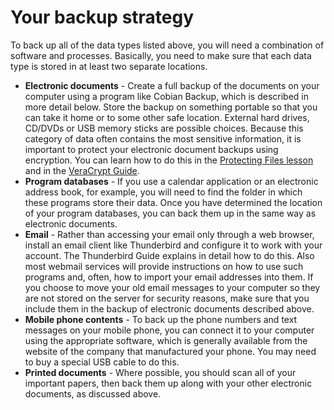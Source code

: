 [Title]: # (Стратегия резервного копирования)
[Order]: # (2)

# Your backup strategy

To back up all of the data types listed above, you will need a combination of software and processes. Basically, you need to make sure that each data type is stored in at least two separate locations.

*   **Electronic documents** - Create a full backup of the documents on your computer using a program like Cobian Backup, which is described in more detail below. Store the backup on something portable so that you can take it home or to some other safe location. External hard drives, CD/DVDs or USB memory sticks are possible choices. Because this category of data often contains the most sensitive information, it is important to protect your electronic document backups using encryption. You can learn how to do this in the [Protecting Files lesson](umbrella://lesson/protecting-files) and in the [VeraCrypt Guide](umbrella://lesson/veracrypt).
*   **Program databases** - If you use a calendar application or an electronic address book, for example, you will need to find the folder in which these programs store their data. Once you have determined the location of your program databases, you can back them up in the same way as electronic documents.
*   **Email** - Rather than accessing your email only through a web browser, install an email client like Thunderbird and configure it to work with your account. The Thunderbird Guide explains in detail how to do this. Also most webmail services will provide instructions on how to use such programs and, often, how to import your email addresses into them. If you choose to move your old email messages to your computer so they are not stored on the server for security reasons, make sure that you include them in the backup of electronic documents described above.
*   **Mobile phone contents** - To back up the phone numbers and text messages on your mobile phone, you can connect it to your computer using the appropriate software, which is generally available from the website of the company that manufactured your phone. You may need to buy a special USB cable to do this.
*   **Printed documents** - Where possible, you should scan all of your important papers, then back them up along with your other electronic documents, as discussed above.